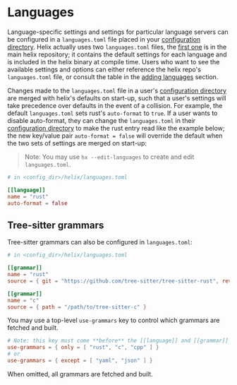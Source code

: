 # Languages

Language-specific settings and settings for particular language servers can be configured in a `languages.toml` file placed in your [configuration directory](./configuration.md). Helix actually uses two `languages.toml` files, the [first one](https://github.com/helix-editor/helix/blob/master/languages.toml) is in the main helix repository; it contains the default settings for each language and is included in the helix binary at compile time. Users who want to see the available settings and options can either reference the helix repo's `languages.toml` file, or consult the table in the [adding languages](./guides/adding_languages.md) section.

Changes made to the `languages.toml` file in a user's [configuration directory](./configuration.md) are merged with helix's defaults on start-up, such that a user's settings will take precedence over defaults in the event of a collision. For example, the default `languages.toml` sets rust's `auto-format` to `true`. If a user wants to disable auto-format, they can change the `languages.toml` in their [configuration directory](./configuration.md) to make the rust entry read like the example below; the new key/value pair `auto-format = false` will override the default when the two sets of settings are merged on start-up:

> Note: You may use `hx --edit-languages` to create and edit `languages.toml`.

```toml
# in <config_dir>/helix/languages.toml

[[language]]
name = "rust"
auto-format = false
```

## Tree-sitter grammars

Tree-sitter grammars can also be configured in `languages.toml`:

```toml
# in <config_dir>/helix/languages.toml

[[grammar]]
name = "rust"
source = { git = "https://github.com/tree-sitter/tree-sitter-rust", rev = "a250c4582510ff34767ec3b7dcdd3c24e8c8aa68" }

[[grammar]]
name = "c"
source = { path = "/path/to/tree-sitter-c" }
```

You may use a top-level `use-grammars` key to control which grammars are fetched and built.

```toml
# Note: this key must come **before** the [[language]] and [[grammar]] sections
use-grammars = { only = [ "rust", "c", "cpp" ] }
# or
use-grammars = { except = [ "yaml", "json" ] }
```

When omitted, all grammars are fetched and built.

